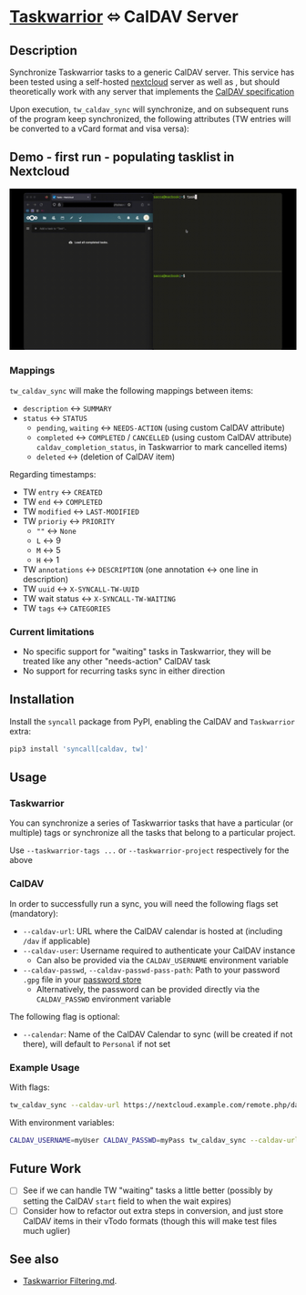 # [Taskwarrior](https://taskwarrior.org/) ⬄ CalDAV Server

## Description

Synchronize Taskwarrior tasks to a generic CalDAV server.
This service has been tested using a self-hosted
[nextcloud](https://nextcloud.com/) server as well as , but should theoretically
work with any server that implements the [CalDAV
specification](https://www.rfc-editor.org/rfc/rfc4791)

Upon execution, `tw_caldav_sync` will synchronize, and on subsequent runs of the
program keep synchronized, the following attributes (TW entries will be
converted to a vCard format and visa versa):

## Demo - first run - populating tasklist in Nextcloud

![demo_gif](../misc/tw_caldav_sync.gif)

### Mappings

`tw_caldav_sync` will make the following mappings between items:

- `description` ↔ `SUMMARY`
- `status` ↔ `STATUS`
  - `pending`, `waiting` ↔ `NEEDS-ACTION` (using custom CalDAV attribute)
  - `completed` ↔ `COMPLETED` / `CANCELLED` (using custom CalDAV attribute)
    `caldav_completion_status`, in Taskwarrior to mark cancelled items)
  - `deleted` ↔ (deletion of CalDAV item)

Regarding timestamps:

- TW `entry` ↔ `CREATED`
- TW `end` ↔ `COMPLETED`
- TW `modified` ↔ `LAST-MODIFIED`
- TW `prioriy` ↔ `PRIORITY`
  - `""` ↔ `None`
  - `L` ↔ 9
  - `M` ↔ 5
  - `H` ↔ 1
- TW `annotations` ↔ `DESCRIPTION` (one annotation ↔ one line in description)
- TW `uuid` ↔ `X-SYNCALL-TW-UUID`
- TW wait status ↔ `X-SYNCALL-TW-WAITING`
- TW `tags` ↔ `CATEGORIES`

### Current limitations

- No specific support for "waiting" tasks in Taskwarrior, they will be treated
  like any other "needs-action" CalDAV task
- No support for recurring tasks sync in either direction

## Installation

Install the `syncall` package from PyPI, enabling the CalDAV and `Taskwarrior`
extra:

```sh
pip3 install 'syncall[caldav, tw]'
```

## Usage

### Taskwarrior

You can synchronize a series of Taskwarrior tasks that have a particular
(or multiple) tags or synchronize all the tasks that belong to a particular
project.

Use `--taskwarrior-tags ...` or `--taskwarrior-project` respectively for the
above

### CalDAV

In order to successfully run a sync, you will need the following flags set (mandatory):

- `--caldav-url`: URL where the CalDAV calendar is hosted at (including `/dav` if applicable)
- `--caldav-user`: Username required to authenticate your CalDAV instance
  - Can also be provided via the `CALDAV_USERNAME` environment variable
- `--caldav-passwd`, `--caldav-passwd-pass-path`: Path to your password `.gpg` file in your [password store](https://wiki.archlinux.org/title/Pass)
  - Alternatively, the password can be provided directly via the `CALDAV_PASSWD` environment variable

The following flag is optional:

- `--calendar`: Name of the CalDAV Calendar to sync (will be created if not there), will default to `Personal` if not set

### Example Usage

With flags:

```sh
tw_caldav_sync --caldav-url https://nextcloud.example.com/remote.php/dav --caldav-calendar MyCalendar --caldav-user myUser --caldav-passwd path/to/myPass --taskwarrior-tags sync
```

With environment variables:

```sh
CALDAV_USERNAME=myUser CALDAV_PASSWD=myPass tw_caldav_sync --caldav-url https://nextcloud.example.com/remote.php/dav --caldav-calendar MyCalendar --taskwarrior-tags sync
```

## Future Work

- [ ] See if we can handle TW "waiting" tasks a little better (possibly by
      setting the CalDAV `start` field to when the wait expires)
- [ ] Consider how to refactor out extra steps in conversion, and just store
      CalDAV items in their vTodo formats (though this will make test files much
      uglier)

## See also

- <a href="https://github.com/bergercookie/syncall/blob/master/docs/taskwarrior-filtering.md">Taskwarrior Filtering.md</a>.
